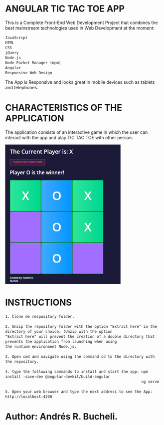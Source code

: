 # ANGULAR TIC TAC TOE APP

This is a Complete Front-End Web Development Project that combines the best mainstream technologies used in Web Development at the moment:

    JavaScript
    HTML
    CSS
    jQuery
    Node.js
    Node Packet Manager (npm)
    Angular
    Responsive Web Design

The App is Responsive and looks great in mobile devices such as tablets and telephones.

# CHARACTERISTICS OF THE APPLICATION

The application consists of an interactive game in which the user can interact with the app and play TIC TAC TOE with other person.

![picture](https://raw.githubusercontent.com/ARBUCHELI/ANGULAR-TIC-TAC-TOE-APP/master/Sin%20t%C3%ADtulo.jpg)

# INSTRUCTIONS

    1. Clone de respository folder.

    2. Unzip the repository folder with the option "Extract here" in the directory of your choice. (Unzip with the option 
    "Extract here" will prevent the creation of a double directory that prevents the application from launching when using
    the runtime environment Node.js.

    3. Open cmd and navigate using the command cd to the directory with the repository.
    
    4. type the following commands to install and start the app: npm install -save-dev @angular-devkit/build-angular
                                                                 ng serve
                                                            
    5. Open your web browser and type the next address to see the App: http://localhost:4200


# Author: Andrés R. Bucheli.
